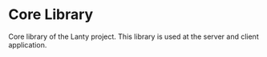# Core Library

Core library of the Lanty project. This library is used at the server and client application. 